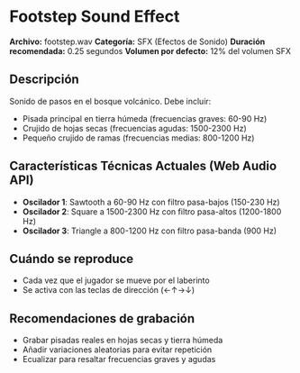 # Footstep Sound Effect

**Archivo:** footstep.wav
**Categoría:** SFX (Efectos de Sonido)
**Duración recomendada:** 0.25 segundos
**Volumen por defecto:** 12% del volumen SFX

## Descripción
Sonido de pasos en el bosque volcánico. Debe incluir:
- Pisada principal en tierra húmeda (frecuencias graves: 60-90 Hz)
- Crujido de hojas secas (frecuencias agudas: 1500-2300 Hz)
- Pequeño crujido de ramas (frecuencias medias: 800-1200 Hz)

## Características Técnicas Actuales (Web Audio API)
- **Oscilador 1**: Sawtooth a 60-90 Hz con filtro pasa-bajos (150-230 Hz)
- **Oscilador 2**: Square a 1500-2300 Hz con filtro pasa-altos (1200-1800 Hz)
- **Oscilador 3**: Triangle a 800-1200 Hz con filtro pasa-banda (900 Hz)

## Cuándo se reproduce
- Cada vez que el jugador se mueve por el laberinto
- Se activa con las teclas de dirección (←↑→↓)

## Recomendaciones de grabación
- Grabar pisadas reales en hojas secas y tierra húmeda
- Añadir variaciones aleatorias para evitar repetición
- Ecualizar para resaltar frecuencias graves y agudas
